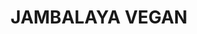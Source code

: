 ---
title: JAMBALAYA VEGAN
draft: false
layout: recettes
type: plat
categories:
  - Plat chaud
auteur: Auré
regime:
  - vegan
  - sans-gluten
region: Nouvelle Orléans
cuisson: Oui
temperature: Chaud
plate: 50
check: Non
checkAlwaysOk: false
ingredients:
  sec:
    - title: Riz
      quantite: 5
      unit: Kg
  legumes:
    - title: Ail
      quantite: 3
      unit: tête·s
    - title: Cébette - Ciboule - Cive - Oignon vert
      quantite: 1
      unit: Kg
    - title: Céleri branche
      quantite: 500
      unit: grammes
    - title: Poivron (vert)
      quantite: 5
      unit: Kg
    - title: Poivron (rouge)
      quantite: 5
      unit: Kg
    - title: Oignon
      quantite: 6
      unit: Kg
  autres:
    - title: Chorizo végan
      quantite: 2
      unit: Kg
  epices:
    - title: Persil frais
      quantite: 2
      unit: bottes
    - title: Cumin moulu
      quantite: 10
    - title: Poivre
      quantite: 20
      unit: grammes
    - title: Oignon en poudre
      quantite: 20
      unit: grammes
    - title: Ail en poudre
      quantite: 40
      unit: grammes
    - title: Thym
      quantite: 40
    - title: Origan
      quantite: 40
      unit: grammes
    - title: Paprika
      quantite: 60
      unit: grammes
preparation: >-
  Trancher le chorizo végan et tout faire dorer à la poêle avec de l'huile.


  Faire quelques litres de bouillon de légumes.


  Découper tous les légumes  en mirepoix ( cube 1cm ) et hacher le persil.


  Faire revenir les oignons dans une grosse gamelle jusqu'à ce qu'ils soient bruns foncés. Ajouter juste assez de bouillon de légumes pour qu'ils fondent.


  Ajouter le céleri, les poivrons et les cébettes. Verser peu à peu de bouillon. Une fois les légumes tendres, ajouter les assaisonnements petit à petit.


  Cette sauce doit être épaisse, pas liquide. 


  Faire en deux fois le jambalaya. Diviser les légumes par deux et les répartir dans deux gamelles différentes.


  Calculer 1,5 volume d'eau pour 1 volume de riz. Verser l'eau et porter à ébullition. Ajuster l'assaisonnement. Puis verser le riz et porter à ébullition. Réduire le feu et couvrir. Ne rien toucher pendant 10min. Refaire l'opération. Puis une troisième fois si le riz n'est pas parfait.


  Rajouter les tranches de chorizo et gardant quelques portions sans chorizo pour une version sans gluten.
publishDate: 2025-06-01T19:44:00.000Z
uuid: bsjylxuj
titleslug: jambalaya-vegan_bsjylxuj
---